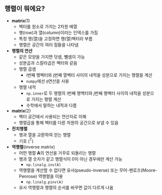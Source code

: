## 행렬이 뭐에요?

- **matrix**(1)
  - 벡터를 원소로 가지는 2차원 배열
  - 행(row)과 열(column)이라는 인덱스를 가짐
  - 특정 행(열)을 고정하면 행(열)벡터라 부름
  - 행렬은 공간의 여러 점들을 나타냄
- **행렬의 연산**
  - 같은 모양을 가지면 덧셈, 뺄셈이 가능
  - 성분곱과 스칼라곱은 벡터와 같음
  - 행렬 곱셈
    - i번째 행벡터와 j번째 열벡터 사이의 내적을 성분으로 가지는 행렬을 계산
    - `numpy`에선 `@`연산을 사용
  - 행렬 내적
    - `np.inner`로 두 행렬의 *i*번째 행백터와  *j*번째 행벡터 사이의 내적을 성분으로 가지는 행렬 계산
    - 수학에서 말하는 내적과 다름
- **matrix**(2)
  - 벡터 공간에서 사용되는 연산자로 이해
  - 행렬곱을 통해 벡터를 다른 차원의 공간으로 보낼 수 있음
- **전치행렬**
  - 행과 열을 교환하여 얻는 행렬
  - 기호 (<sup>T</sup>)
- **역행렬**(inverse matrix)
  - 어떤 행렬 **A**의 연산을 거꾸로 되돌리는 행렬
  - 행과 열 숫자가 같고 행렬식이 0이 아닌 경우에만 계산 가능
    - `np.linalg.inv(A)`
  - 역행렬을 계산할 수 없다면 유사(pseudo-inverse) 또는 무어-펜로즈(Moore-Penrose) 역행렬을 이용
    - `np.linalg.pinv(A)`
  - 유사 역행렬과 행렬의 순서를 바꾸면 값이 다르게 나옴
